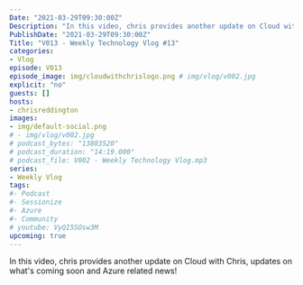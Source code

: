 ```yaml
---
Date: "2021-03-29T09:30:00Z"
Description: "In this video, chris provides another update on Cloud with Chris, updates on what's coming soon and Azure related news!"
PublishDate: "2021-03-29T09:30:00Z"
Title: "V013 - Weekly Technology Vlog #13"
categories:
- Vlog
episode: V013
episode_image: img/cloudwithchrislogo.png # img/vlog/v002.jpg
explicit: "no"
guests: []
hosts:
- chrisreddington
images:
- img/default-social.png
# - img/vlog/v002.jpg
# podcast_bytes: "13803520"
# podcast_duration: "14:19.000"
# podcast_file: V002 - Weekly Technology Vlog.mp3
series:
- Weekly Vlog
tags:
#- Podcast
#- Sessionize
#- Azure
#- Community
# youtube: VyQI5SOsw3M
upcoming: true
---
```

In this video, chris provides another update on Cloud with Chris, updates on what's coming soon and Azure related news!